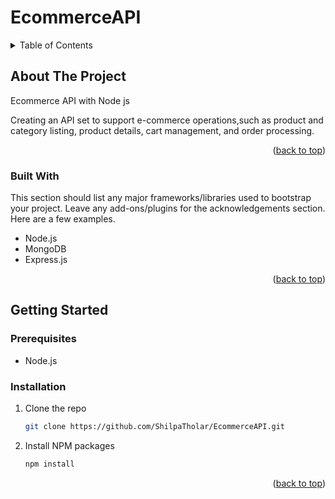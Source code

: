 # EcommerceAPI
<details>
  <summary>Table of Contents</summary>
  <ol>
    <li>
      <a href="#about-the-project">About The Project</a>
      <ul>
        <li><a href="#built-with">Built With</a></li>
      </ul>
    </li>
    <li>
      <a href="#getting-started">Getting Started</a>
      <ul>
        <li><a href="#prerequisites">Prerequisites</a></li>
        <li><a href="#installation">Installation</a></li>
      </ul>
    </li>
    
  </ol>
</details>

<!-- ABOUT THE PROJECT -->
## About The Project

Ecommerce API with Node js 

Creating an API set to support e-commerce operations,such as product and category listing, product
details, cart management, and order processing. 

<p align="right">(<a href="#readme-top">back to top</a>)</p>

### Built With

This section should list any major frameworks/libraries used to bootstrap your project. Leave any add-ons/plugins for the acknowledgements section. Here are a few examples.

* Node.js
* MongoDB
* Express.js


<p align="right">(<a href="#readme-top">back to top</a>)</p>

<!-- GETTING STARTED -->
## Getting Started

### Prerequisites

* Node.js

### Installation


1. Clone the repo
   ```sh
   git clone https://github.com/ShilpaTholar/EcommerceAPI.git
   ```
2. Install NPM packages
   ```sh
   npm install
   ```
 
<p align="right">(<a href="#readme-top">back to top</a>)</p>




